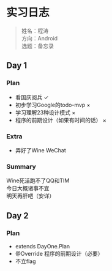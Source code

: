 # 实习日志

> 姓名：程涛  
> 方向：Android  
> 选题：备忘录  

## Day 1
### Plan
- 看国庆阅兵 ✓
- 初步学习Google的todo-mvp ×
- 学习理解23种设计模式 ×
- 程序的前期设计（如果有时间的话） ×

### Extra
- 弄好了Wine WeChat

### Summary
Wine死活跑不了QQ和TIM  
今日大概诸事不宜  
明天再肝吧（安详）

## Day 2
### Plan
- extends DayOne.Plan
- @Override 程序的前期设计（必要）
- 不立flag